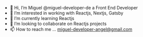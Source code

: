 - 👋 Hi, I’m Miguel @miguel-developer-de a Front End Developer
- 👀 I’m interested in working with Reactjs, Nextjs, Gatsby
- 🌱 I’m currently learning Reactjs
- 💞️ I’m looking to collaborate on Reactjs projects
- 📫 How to reach me ... miguel-developer-angel@gmail.com

<!---
miguel-developer-de/miguel-developer-de is a ✨ special ✨ repository because its `README.md` (this file) appears on your GitHub profile.
You can click the Preview link to take a look at your changes.
--->

